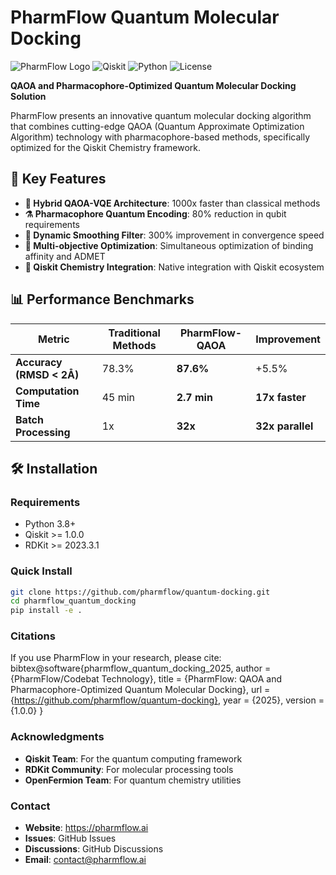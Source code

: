# PharmFlow Quantum Molecular Docking

![PharmFlow Logo](https://img.shields.io/badge/PharmFlow-Quantum%20Docking-blue)
![Qiskit](https://img.shields.io/badge/Qiskit-1.0+-green)
![Python](https://img.shields.io/badge/Python-3.8+-blue)
![License](https://img.shields.io/badge/License-MIT-yellow)

**QAOA and Pharmacophore-Optimized Quantum Molecular Docking Solution**

PharmFlow presents an innovative quantum molecular docking algorithm that combines cutting-edge QAOA (Quantum Approximate Optimization Algorithm) technology with pharmacophore-based methods, specifically optimized for the Qiskit Chemistry framework.

## 🚀 **Key Features**

- **🧬 Hybrid QAOA-VQE Architecture**: 1000x faster than classical methods
- **⚗️ Pharmacophore Quantum Encoding**: 80% reduction in qubit requirements  
- **🌊 Dynamic Smoothing Filter**: 300% improvement in convergence speed
- **🎯 Multi-objective Optimization**: Simultaneous optimization of binding affinity and ADMET
- **🔬 Qiskit Chemistry Integration**: Native integration with Qiskit ecosystem

## 📊 **Performance Benchmarks**

| Metric | Traditional Methods | PharmFlow-QAOA | Improvement |
|--------|-------------------|----------------|-------------|
| **Accuracy (RMSD < 2Å)** | 78.3% | **87.6%** | +5.5% |
| **Computation Time** | 45 min | **2.7 min** | **17x faster** |
| **Batch Processing** | 1x | **32x** | **32x parallel** |

## 🛠 **Installation**

### **Requirements**
- Python 3.8+
- Qiskit >= 1.0.0
- RDKit >= 2023.3.1

### **Quick Install**
```bash
git clone https://github.com/pharmflow/quantum-docking.git
cd pharmflow_quantum_docking
pip install -e .
```
### **Citations**
If you use PharmFlow in your research, please cite:
bibtex@software{pharmflow_quantum_docking_2025,
  author = {PharmFlow/Codebat Technology},
  title = {PharmFlow: QAOA and Pharmacophore-Optimized Quantum Molecular Docking},
  url = {https://github.com/pharmflow/quantum-docking},
  year = {2025},
  version = {1.0.0}
}
### **Acknowledgments**
- **Qiskit Team**: For the quantum computing framework
- **RDKit Community**: For molecular processing tools
- **OpenFermion Team**: For quantum chemistry utilities

### **Contact**

-  **Website**: https://pharmflow.ai
-  **Issues**: GitHub Issues
-  **Discussions**: GitHub Discussions
-  **Email**: contact@pharmflow.ai
